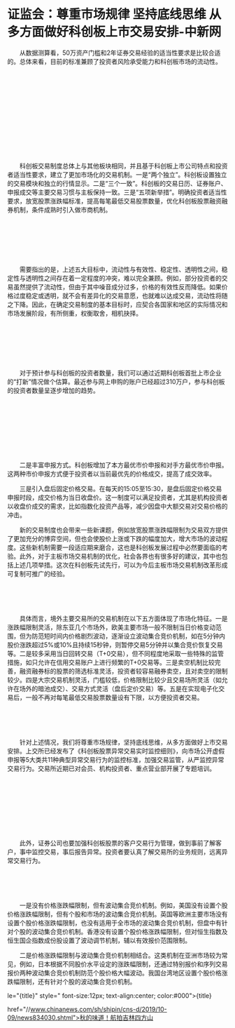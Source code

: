 # 证监会：尊重市场规律 坚持底线思维 从多方面做好科创板上市交易安排-中新网

　　从数据测算看，50万资产门槛和2年证券交易经验的适当性要求是比较合适的。总体来看，目前的标准兼顾了投资者风险承受能力和科创板市场的流动性。 

　　

　　

　　

　　

　　

　　

　　科创板交易制度总体上与其他板块相同，并且基于科创板上市公司特点和投资者适当性要求，建立了更加市场化的交易机制。一是“两个独立”。科创板设置独立的交易模块和独立的行情显示。二是“三个一致”。科创板的交易日历、证券账户、申报成交等主要交易习惯与主板保持一致。三是“五项新举措”。明确投资者适当性要求，放宽股票涨跌幅标准，提高每笔最低交易股票数量，优化科创板股票融资融券机制，条件成熟时引入做市商机制。

　　

　　

　　

　　需要指出的是，上述五大目标中，流动性与有效性、稳定性、透明性之间，稳定性与透明性之间存在着一定程度的冲突，难以完全兼顾。例如，部分投资者的交易虽然提供了流动性，但由于其中噪音成分过多，价格的有效性反而降低。如果价格过度稳定或透明，就不会有差异化的交易意愿，也就难以达成交易，流动性将随之下降。因此，在确定交易制度的基本目标时，应契合各国家和地区的实际情况和市场发展阶段，有所侧重，权衡取舍，相机抉择。

　　

　　

　　

　　对于预计参与科创板的投资者数量，我们可以通过近期科创板首批上市企业的“打新”情况做个估算。最近参与网上申购的账户已经超过310万户，参与科创板的投资者数量呈逐步增加的趋势。

　　

　　

　　

　　

　　二是丰富申报方式。科创板增加了本方最优市价申报和对手方最优市价申报。这两种市价申报方式便于投资者以当前最优先的价格成交，提高了成交效率。

　　三是引入盘后固定价格交易。在每天的15:05至15:30，是盘后固定价格交易申报时段，成交价格为当日收盘价。这一制度可以满足投资者，尤其是机构投资者以收盘价成交的需求，比如指数化投资产品等，减少因盘中大额交易对交易价格的冲击。

　　新的交易制度也会带来一些新课题，例如放宽股票涨跌幅限制为交易双方提供了更加充分的博弈空间，但也会使股价上涨或下跌的幅度加大，增大市场的波动程度。这些新机制需要一段适应期来磨合，这也是科创板发展过程中必然要面临的考验。此外，对于主板市场交易机制的优化，社会各界也有很多好的建议，其中也包括上述几项举措。这次在科创板先试先行，可以为今后主板市场交易机制改革形成可复制可推广的经验。

　　

　　

　　具体而言，境外主要交易所的交易机制在以下五方面体现了市场化特征。一是涨跌幅限制灵活，除东亚几个市场外，欧美主要市场一般不限制当日价格变动范围，但为防范短时间内价格剧烈波动，逐渐设立波动集合竞价机制，如在5分钟内股价涨跌超过5%或10%且持续15秒钟，则暂停交易5分钟并以集合竞价恢复交易等。二是较多采用当日回转交易（T+0交易），但不同程度地采取一些特殊的监管措施，如只允许在信用交易账户上进行频繁的T+0交易等。三是卖空机制比较完善，融资融券标的股票的筛选标准灵活，投资者较容易融券卖空，且对卖空的限制较少。四是大宗交易机制灵活，门槛较低，价格限制比较少且交易场所灵活（如允许在场外的暗池成交）、交易方式灵活（盘后定价交易）等。五是在实现电子化交易后，一般不再对每笔最低交易股票数量设有下限，以方便投资者交易。

　　

　　

　　针对上述情况，我们将尊重市场规律，坚持底线思维，从多方面做好上市交易安排。上交所已经发布了《科创板股票异常交易实时监控细则》，向市场公开虚假申报等5大类共11种典型异常交易行为的监控标准，加强交易监管，从严监控异常交易行为。交易所近期已对会员、机构投资者、重点营业部开展了专题培训。

　　

　　

　　

　　

　　此外，证券公司也要加强科创板股票的客户交易行为管理，做到事前了解客户，事中监控交易，事后报告异常。投资者要认真了解交易所的业务规则，远离异常交易行为。

　　

　　

　　一是没有价格涨跌幅限制，但有波动集合竞价机制。例如，美国没有设置个股价格涨跌幅限制，但有个股和市场的波动集合竞价机制。英国等欧洲主要市场没有设置个股价格涨跌幅限制，也没有适用于全市场的波动集合竞价机制，但盘中有针对个股的波动集合竞价机制。香港没有设置个股价格涨跌幅限制，但对恒生指数及恒生国企指数成份股设置了波动调节机制，辅以有效报价范围限制。

　　二是价格涨跌幅限制与波动集合竞价机制相结合。这类机制在亚洲市场较为常见，例如，日本根据不同股价水平设定的涨跌幅限制，还通过特别报价和序列交易报价两种波动集合竞价机制防范个股价格大幅波动。我国台湾地区设置个股价格涨跌幅限制，还有针对个股的波动集合竞价机制。

le="{title}" style=" font-size:12px; text-align:center; color:#000">{title}

href="//www.chinanews.com/sh/shipin/cns-d/2019/10-09/news834030.shtml">秋的味道！航拍吉林四方山
